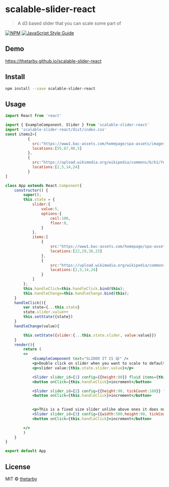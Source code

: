 # scalable-slider-react

> A d3 based slider that you can scale some part of 

[![NPM](https://img.shields.io/npm/v/scalable-slider-react.svg)](https://www.npmjs.com/package/scalable-slider-react) [![JavaScript Style Guide](https://img.shields.io/badge/code_style-standard-brightgreen.svg)](https://standardjs.com)

## Demo

https://thetarby.github.io/scalable-slider-react

## Install

```bash
npm install --save scalable-slider-react
```

## Usage

```jsx
import React from 'react'

import { ExampleComponent, Slider } from 'scalable-slider-react'
import 'scalable-slider-react/dist/index.css'
const items2=[
		  {
		    src:"https://www1.bac-assets.com/homepage/spa-assets/images/assets-images-site-homepage-icons-contact_icon_locations_red-CSX54c6594a.svg",
		    locations:[55,67,98,5]
		  },
		  {
		    src:"https://upload.wikimedia.org/wikipedia/commons/b/b1/Yellow_card.svg",
		    locations:[2,5,14,24]
		  }
]

class App extends React.Component{
  	constructor() {
	    super();
	    this.state = {
			slider:{
			  	value:5, 
			  	options:{
			        ceil:100,
			        floor:0,
			  	}
			},
			items:[
				{
					src:"https://www1.bac-assets.com/homepage/spa-assets/images/assets-images-site-homepage-icons-contact_icon_locations_red-CSX54c6594a.svg",
					locations:[22,29,36,25]
				},
				{
					src:"https://upload.wikimedia.org/wikipedia/commons/b/b1/Yellow_card.svg",
					locations:[2,5,14,24]
				}
			]
	    };
	    this.handleClick=this.handleClick.bind(this);
	    this.handleChange=this.handleChange.bind(this);
	}
	handleClick(){
		var state={...this.state}
		state.slider.value++
		this.setState({state})
	}
	handleChange(value){

		this.setState({slider:{...this.state.slider, value:value}})
	}
	render(){
		return (
		<>
			<ExampleComponent text="SLIDER IT IS 😄" />
			<p>Double click on slider when you want to scale to default</p>
			<p>slider value:{this.state.slider.value}</p>

			<Slider slider_id={1} config={{height:90}} fluid items={this.state.items} d3slider={this.state.slider} handleChange={this.handleChange} />
			<button onClick={this.handleClick}>increment</button>

			<Slider slider_id={2} config={{height:90, tickCount:100}} fluid items={this.state.items} d3slider={this.state.slider} handleChange={this.handleChange} />
			<button onClick={this.handleClick}>increment</button>

			
			<p>This is a fixed size slider unlike above ones it does not change its width when window resizes</p>
			<Slider slider_id={3} config={{width:500,height:90, tickCount:100}} items={this.state.items} d3slider={this.state.slider} handleChange={this.handleChange} />
			<button onClick={this.handleClick}>increment</button>

		</>	
		)
	}
}

export default App

```

## License

MIT © [thetarby](https://github.com/thetarby)
